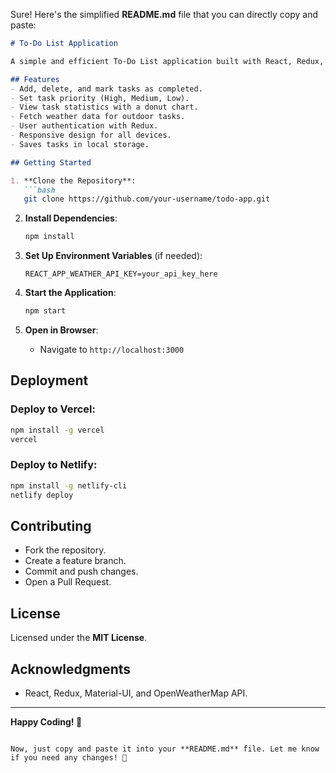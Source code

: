 Sure! Here's the simplified **README.md** file that you can directly copy and paste:

```md
# To-Do List Application

A simple and efficient To-Do List application built with React, Redux, and Material-UI.

## Features
- Add, delete, and mark tasks as completed.
- Set task priority (High, Medium, Low).
- View task statistics with a donut chart.
- Fetch weather data for outdoor tasks.
- User authentication with Redux.
- Responsive design for all devices.
- Saves tasks in local storage.

## Getting Started

1. **Clone the Repository**:
   ```bash
   git clone https://github.com/your-username/todo-app.git
   ```

2. **Install Dependencies**:
   ```bash
   npm install
   ```

3. **Set Up Environment Variables** (if needed):
   ```env
   REACT_APP_WEATHER_API_KEY=your_api_key_here
   ```

4. **Start the Application**:
   ```bash
   npm start
   ```

5. **Open in Browser**:
   - Navigate to `http://localhost:3000`

## Deployment

### Deploy to Vercel:
```bash
npm install -g vercel
vercel
```

### Deploy to Netlify:
```bash
npm install -g netlify-cli
netlify deploy
```

## Contributing
- Fork the repository.
- Create a feature branch.
- Commit and push changes.
- Open a Pull Request.

## License
Licensed under the **MIT License**.

## Acknowledgments
- React, Redux, Material-UI, and OpenWeatherMap API.

---
**Happy Coding! 🚀**
```

Now, just copy and paste it into your **README.md** file. Let me know if you need any changes! 🚀
